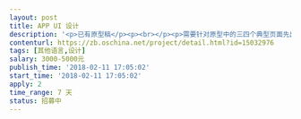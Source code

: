 ```yaml
---                
layout: post       
title: APP UI 设计           
description: '<p>已有原型稿</p><p><br></p><p>需要针对原型中的三四个典型页面先出3-4套设计风格提案（主要是配色风格）备选。在选中某套方案后，再设计剩下的页面。</p><p><br></p><ol><li>有足够的时间来完成设计</li><li>有专业的审美观，UI设计感</li><li>需要最终交付：视觉规范输出，切图等</li></ol><p><br></p><p>其中，</p><ol><li>年前需要完成设计风格确认，14号早上提交，当天确认。</li><li>年后上班前需要完成所有的设计。</li></ol><p><br></p><p>费用已经商量好，3k固定费用，1k奖励费用，只要最终效果能让我方满意(85分)，额外给1k红包。</p>'     
contenturl: https://zb.oschina.net/project/detail.html?id=15032976      
tags: [其他语言,设计]            
salary: 3000-5000元          
publish_time: '2018-02-11 17:05:02'         
start_time: '2018-02-11 17:05:02'           
apply: 2                   
time_range: 7 天              
status: 招募中                  
---                 
```

